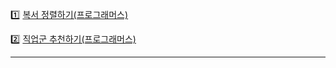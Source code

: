 

:one: [복서 정렬하기(프로그래머스)](./sorting/1_box_sorting.md)

:two: [직업군 추천하기(프로그래머스)](./sorting/2_job_recommandation.md)







---

